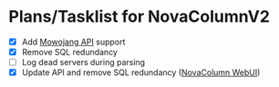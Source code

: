 # Plans/Tasklist for NovaColumnV2

- [X] Add [Mowojang API](https://mowojang.matdoes.dev/) support
- [X] Remove SQL redundancy
- [ ] Log dead servers during parsing
- [X] Update API and remove SQL redundancy ([NovaColumn WebUI](https://github.com/PaddockBux/NovaColumn-WebUI))
